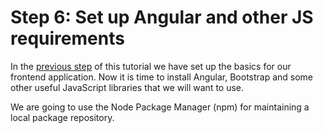 # Step 6: Set up Angular and other JS requirements
In the [previous step](step5.md) of this tutorial we have set up the basics for our frontend application.
Now it is time to install Angular, Bootstrap and some other useful JavaScript libraries that we will want to use.

We are going to use the Node Package Manager (npm) for maintaining a local package repository. 